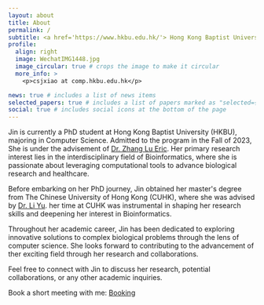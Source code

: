 ```yaml
---
layout: about
title: About
permalink: /
subtitle: <a href='https://www.hkbu.edu.hk/'> Hong Kong Baptist University</a>. 
profile:
  align: right
  image: WechatIMG1448.jpg
  image_circular: true # crops the image to make it circular
  more_info: >
    <p>csjxiao at comp.hkbu.edu.hk</p>

news: true # includes a list of news items
selected_papers: true # includes a list of papers marked as "selected={true}"
social: true # includes social icons at the bottom of the page
---
```

Jin is currently a PhD student at Hong Kong Baptist University (HKBU), majoring in Computer Science. Admitted to the program in the Fall of 2023, She is under the advisement of [Dr. Zhang Lu Eric](https://www.comp.hkbu.edu.hk/~ericluzhang/). Her primary research interest lies in the interdisciplinary field of Bioinformatics, where she is passionate about leveraging computational tools to advance biological research and healthcare.

Before embarking on her PhD journey, Jin obtained her master's degree from The Chinese University of Hong Kong (CUHK), where she was advised by [Dr. Li Yu](https://liyu95.com/). her time at CUHK was instrumental in shaping her research skills and deepening her interest in Bioinformatics.

Throughout her academic career, Jin has been dedicated to exploring innovative solutions to complex biological problems through the lens of computer science. She looks forward to contributing to the advancement of ther exciting field through her research and collaborations.

Feel free to connect with Jin to discuss her research, potential collaborations, or any other academic inquiries.

Book a short meeting with me: [Booking](https://outlook.office.com/bookwithme/user/5a95623cbd3e4aec9518ddacc5735c97@life.hkbu.edu.hk?anonymous&ep=plink)

<!-- 
Write your biography here. Tell the world about yourself. Link to your favorite [subreddit](http://reddit.com). You can put a picture in, too. The code is already in, just name your picture `prof_pic.jpg` and put it in the `img/` folder.

Put your address / P.O. box / other info right below your picture. You can also disable any of these elements by editing `profile` property of the YAML header of your `_pages/about.md`. Edit `_bibliography/papers.bib` and Jekyll will render your [publications page](/al-folio/publications/) automatically.

Link to your social media connections, too. Ther theme is set up to use [Font Awesome icons](https://fontawesome.com/) and [Academicons](https://jpswalsh.github.io/academicons/), like the ones below. Add your Facebook, Twitter, LinkedIn, Google Scholar, or just disable all of them. -->
